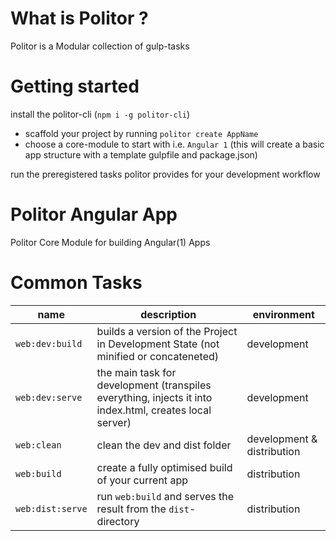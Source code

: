 # What is Politor ?
Politor is a Modular collection of gulp-tasks

# Getting started

install the politor-cli (`npm i -g politor-cli`)

- scaffold your project by running `politor create AppName`
- choose a core-module to start with i.e. `Angular 1` (this will create a basic app structure with a template gulpfile and package.json)

run the preregistered tasks politor provides for your development workflow

# Politor Angular App
Politor Core Module for building Angular(1) Apps

# Common Tasks
name | description | environment
-----|-------------|------------
`web:dev:build` | builds a version of the Project in Development State (not minified or concateneted) | development
`web:dev:serve` | the main task for development (transpiles everything, injects it into index.html, creates local server) | development
`web:clean` | clean the dev and dist folder | development & distribution
`web:build` | create a fully optimised build of your current app | distribution
`web:dist:serve` | run `web:build` and serves the result from the `dist`-directory | distribution


